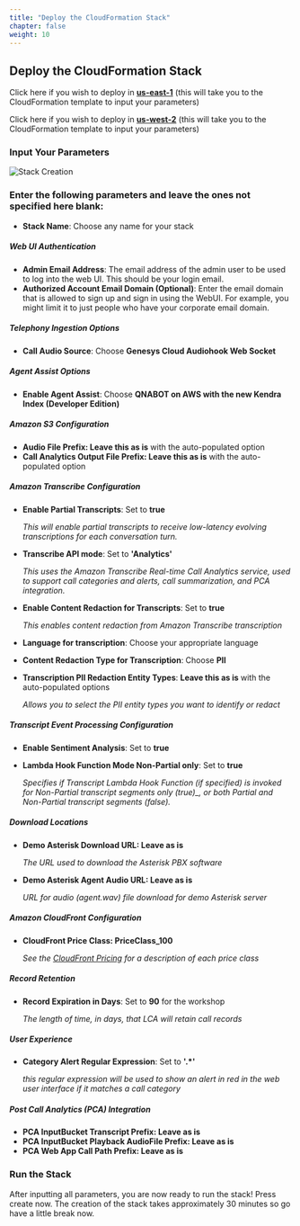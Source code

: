 ```yaml
---
title: "Deploy the CloudFormation Stack"
chapter: false
weight: 10
---
```


## Deploy the CloudFormation Stack
Click here if you wish to deploy in [**us-east-1**](https://us-east-1.console.aws.amazon.com/cloudformation/home?region=us-east-1#/stacks/create/review?templateURL=https://s3.us-east-1.amazonaws.com/aws-ml-blog-us-east-1/artifacts/lca/lca-main.yaml&stackName=LCA&param_installDemoAsteriskServer=true) (this will take you to the CloudFormation template to input your parameters)

Click here if you wish to deploy in [**us-west-2**](https://us-west-2.console.aws.amazon.com/cloudformation/home?region=us-west-2#/stacks/create/review?templateURL=https://s3.us-west-2.amazonaws.com/aws-ml-blog-us-west-2/artifacts/lca/lca-main.yaml&stackName=LCA&param_installDemoAsteriskServer=true) (this will take you to the CloudFormation template to input your parameters)

### Input Your Parameters
![Stack Creation](/images/stackCreation.jpg)
### Enter the following parameters and leave the ones not specified here blank:
- **Stack Name**: Choose any name for your stack

##### Web UI Authentication
- **Admin Email Address**: The email address of the admin user to be used to log into the web UI. This should be your login email.
- **Authorized Account Email Domain (Optional)**: Enter the email domain that is allowed to sign up and sign in using the WebUI. For example, you might limit it to just people who have your corporate email domain.

##### Telephony Ingestion Options
- **Call Audio Source**:  Choose **Genesys Cloud Audiohook Web Socket**

##### Agent Assist Options
- **Enable Agent Assist**: Choose **QNABOT on AWS with the new Kendra Index (Developer Edition)**

##### Amazon S3 Configuration
- **Audio File Prefix: Leave this as is** with the auto-populated option
- **Call Analytics Output File Prefix: Leave this as is** with the auto-populated option

##### Amazon Transcribe Configuration
- **Enable Partial Transcripts**: Set to **true**

    *This will enable partial transcripts _to receive _low-latency_ evolving transcriptions_ for each conversation turn.*
- **Transcribe API mode**: Set to **'Analytics'**

    *This uses the Amazon Transcribe Real-time Call Analytics service, used to support call categories and alerts, call summarization, and PCA integration.*
- **Enable Content Redaction for Transcripts**: Set to **true**

    *This enables content redaction from Amazon Transcribe transcription*
- **Language for transcription**: Choose your appropriate language
- **Content Redaction Type for Transcription**: Choose **PII**
- **Transcription PII Redaction Entity Types**: **Leave this as is** with the auto-populated options

    *Allows you to select the PII entity types you want to identify or redact*
 
##### Transcript Event Processing Configuration
- **Enable Sentiment Analysis**: Set to **true**
- **Lambda Hook Function Mode Non-Partial only**: Set to **true**

    *Specifies if Transcript Lambda Hook Function (if specified) is invoked for Non-Partial transcript segments only (true)_, or both Partial and Non-Partial transcript segments (false).*

##### Download Locations
- **Demo Asterisk Download URL: Leave as is**

    *The URL used to download the Asterisk PBX software*
- **Demo Asterisk Agent Audio URL: Leave as is**

    *URL for audio (agent.wav) file download for demo Asterisk server*

##### Amazon CloudFront Configuration
- **CloudFront Price Class: PriceClass_100**

    *See the [CloudFront Pricing](https://aws.amazon.com/cloudfront/pricing/) for a description of each price class*

##### Record Retention
- **Record Expiration in Days**: Set to **90** for the workshop

    *The length of time, in days, that LCA will retain call records*

##### User Experience
- **Category Alert Regular Expression**: Set to **'.*'**

    *this regular expression will be used to show an alert in red in the web user interface if it matches a call category*

##### Post Call Analytics (PCA) Integration
- **PCA InputBucket Transcript Prefix: Leave as is**
- **PCA InputBucket Playback AudioFile Prefix: Leave as is**
- **PCA Web App Call Path Prefix: Leave as is**

### Run the Stack
After inputting all parameters, you are now ready to run the stack! Press create now. The creation of the stack takes approximately 30 minutes so go have a little break now. 